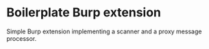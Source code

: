 # Boilerplate Burp extension #

Simple Burp extension implementing a scanner and a proxy message processor.
